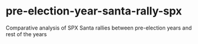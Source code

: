 # pre-election-year-santa-rally-spx
Comparative analysis of SPX Santa rallies between pre-election years and rest of the years
